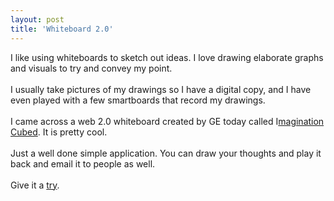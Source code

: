 ```yaml
---
layout: post
title: 'Whiteboard 2.0'
---
```

I like using whiteboards to sketch out ideas.  I love drawing elaborate graphs and visuals to try and convey my point. <br /><br />I usually take pictures of my drawings so I have a digital copy, and I have even played with a few smartboards that record my drawings.<br /><br />I came across a web 2.0 whiteboard created by GE today called I<a href="http://imagination3.com/">magination Cubed</a>.  It is pretty cool. <br /><br />Just a well done simple application.  You can draw your thoughts and play it back and email it to people as well.<br /><br />Give it a <a href="http://imagination3.com/">try</a>.